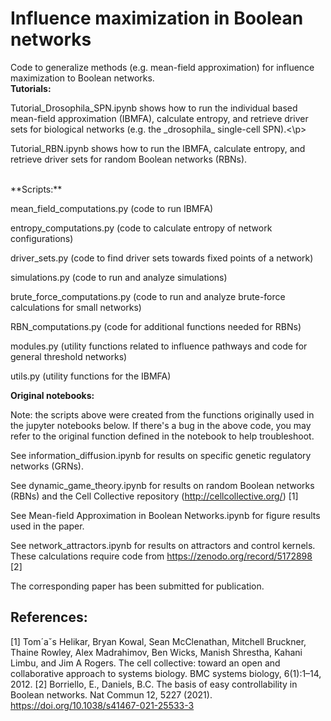 Influence maximization in Boolean networks
=======================================================

Code to generalize methods (e.g. mean-field approximation) for influence maximization to Boolean networks.
<br>
**Tutorials:**
<p>Tutorial_Drosophila_SPN.ipynb shows how to run the individual based mean-field approximation (IBMFA), calculate entropy, and retrieve driver sets for biological networks (e.g. the _drosophila_ single-cell SPN).<\p>

<p>Tutorial_RBN.ipynb shows how to run the IBMFA, calculate entropy, and retrieve driver sets for random Boolean networks (RBNs).</p>

  <br>
**Scripts:**

mean_field_computations.py (code to run IBMFA)

entropy_computations.py (code to calculate entropy of network configurations)

driver_sets.py (code to find driver sets towards fixed points of a network)

simulations.py (code to run and analyze simulations)

brute_force_computations.py (code to run and analyze brute-force calculations for small networks)

RBN_computations.py (code for additional functions needed for RBNs)

modules.py (utility functions related to influence pathways and code for general threshold networks)

utils.py (utility functions for the IBMFA)

**Original notebooks:**

Note: the scripts above were created from the functions originally used in the jupyter notebooks below.  If there's a bug in the above code, you may refer to the original function defined in the notebook to help troubleshoot.

See information_diffusion.ipynb for results on specific genetic regulatory networks (GRNs).

See dynamic_game_theory.ipynb for results on random Boolean networks (RBNs) and the Cell Collective repository (http://cellcollective.org/) [1]

See Mean-field Approximation in Boolean Networks.ipynb for figure results used in the paper.

See network_attractors.ipynb for results on attractors and control kernels.  These calculations require code from https://zenodo.org/record/5172898 [2]


The corresponding paper has been submitted for publication.

References:
---------

[1] Tom´aˇs Helikar, Bryan Kowal, Sean McClenathan, Mitchell Bruckner, Thaine Rowley, Alex Madrahimov, Ben Wicks, Manish Shrestha, Kahani Limbu, and Jim A
Rogers. The cell collective: toward an open and collaborative approach to systems biology. BMC systems biology, 6(1):1–14, 2012.
[2] Borriello, E., Daniels, B.C. The basis of easy controllability in Boolean networks. Nat Commun 12, 5227 (2021). https://doi.org/10.1038/s41467-021-25533-3
